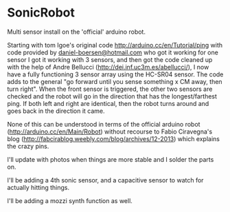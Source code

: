 # SonicRobot
Multi sensor install on the 'official' arduino robot.

Starting with tom Igoe's original code http://arduino.cc/en/Tutorial/ping with code provided by daniel-boersen@hotmail.com who got it working for one sensor I got it working with 3 sensors, and then got the code cleaned up with the help of Andre Bellucci (http://dei.inf.uc3m.es/abellucci/), I now have a fully functioning 3 sensor array using the HC-SR04 sensor. The code adds to the general "go forward until you sense something x CM away, then turn right". When the front sensor is triggered, the other two sensors are checked and the robot will go in the direction that has the longest/farthest ping. If both left and right are identical, then the robot turns around and goes back in the direction it came.

None of this can be understood in terms of the official arduino robot (http://arduino.cc/en/Main/Robot) without recourse to Fabio Ciravegna's blog (http://fabcirablog.weebly.com/blog/archives/12-2013) which explains the crazy pins.

I'll update with photos when things are more stable and I solder the parts on.

I'll be adding a 4th sonic sensor, and a capacitive sensor to watch for actually hitting things.

I'll be adding a mozzi synth function as well.

